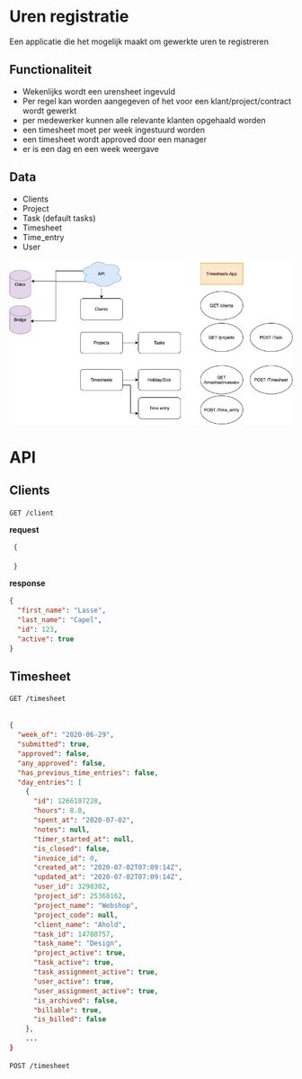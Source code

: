 # Uren registratie

Een applicatie die het mogelijk maakt om gewerkte uren te registreren

## Functionaliteit
- Wekenlijks wordt een urensheet ingevuld
- Per regel kan worden aangegeven of het voor een klant/project/contract wordt gewerkt
- per medewerker kunnen alle relevante klanten opgehaald worden
- een timesheet moet per week ingestuurd worden
- een timesheet wordt approved door een manager
- er is een dag en een week weergave


## Data

- Clients
- Project
- Task (default tasks)
- Timesheet
- Time_entry
- User


<img src="hours_app.png" alt="diagram" width="600">



# API

## Clients

`GET /client`

**request**
```json
 {

 }
 ```
 
**response**

```json
{
  "first_name": "Lasse",
  "last_name": "Capel",
  "id": 123,
  "active": true
}
```



## Timesheet

`GET /timesheet`

```json

{
  "week_of": "2020-06-29",
  "submitted": true,
  "approved": false,
  "any_approved": false,
  "has_previous_time_entries": false,
  "day_entries": [
    {
      "id": 1266107228,
      "hours": 8.0,
      "spent_at": "2020-07-02",
      "notes": null,
      "timer_started_at": null,
      "is_closed": false,
      "invoice_id": 0,
      "created_at": "2020-07-02T07:09:14Z",
      "updated_at": "2020-07-02T07:09:14Z",
      "user_id": 3298302,
      "project_id": 25368162,
      "project_name": "Webshop",
      "project_code": null,
      "client_name": "Ahold",
      "task_id": 14780757,
      "task_name": "Design",
      "project_active": true,
      "task_active": true,
      "task_assignment_active": true,
      "user_active": true,
      "user_assignment_active": true,
      "is_archived": false,
      "billable": true,
      "is_billed": false
    },
    ...
}
```

`POST /timesheet`
```json
```
